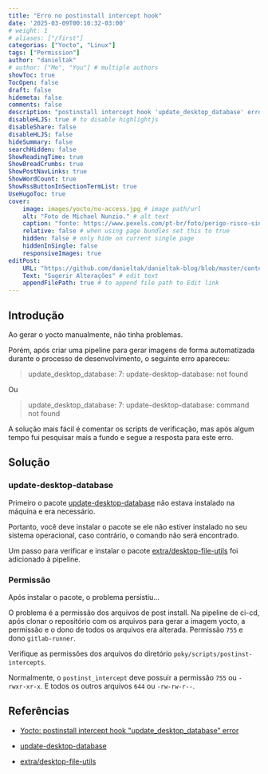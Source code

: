```yaml
---
title: "Erro no postinstall intercept hook"
date: '2025-03-09T00:10:32-03:00'
# weight: 1
# aliases: ["/first"]
categorias: ["Yocto", "Linux"]
tags: ["Permission"]
author: "danieltak"
# author: ["Me", "You"] # multiple authors
showToc: true
TocOpen: false
draft: false
hidemeta: false
comments: false
description: "postinstall intercept hook 'update_desktop_database' error"
disableHLJS: true # to disable highlightjs
disableShare: false
disableHLJS: false
hideSummary: false
searchHidden: false
ShowReadingTime: true
ShowBreadCrumbs: true
ShowPostNavLinks: true
ShowWordCount: true
ShowRssButtonInSectionTermList: true
UseHugoToc: true
cover:
    image: images/yocto/no-access.jpg # image path/url
    alt: "Foto de Michael Nunzio." # alt text
    caption: "fonte: https://www.pexels.com/pt-br/foto/perigo-risco-sinal-de-aviso-sinal-de-alerta-4189458/" # display caption under cover
    relative: false # when using page bundles set this to true
    hidden: false # only hide on current single page
    hiddenInSingle: false
    responsiveImages: true
editPost:
    URL: "https://github.com/danieltak/danieltak-blog/blob/master/content"
    Text: "Sugerir Alterações" # edit text
    appendFilePath: true # to append file path to Edit link
---
```


## Introdução

Ao gerar o yocto manualmente, não tinha problemas.

Porém, após criar uma pipeline para gerar imagens de forma automatizada durante o processo de desenvolvimento, o seguinte erro apareceu:

> update_desktop_database: 7: update-desktop-database: not found

Ou

> update_desktop_database: 7: update-desktop-database: command not found

A solução mais fácil é comentar os scripts de verificação, mas após algum tempo fui pesquisar mais a fundo e segue a resposta para este erro.

## Solução

### update-desktop-database

Primeiro o pacote [update-desktop-database] não estava instalado na máquina e era necessário.

Portanto, você deve instalar o pacote se ele não estiver instalado no seu sistema operacional, caso contrário, o comando não será encontrado.

Um passo para verificar e instalar o pacote [extra/desktop-file-utils] foi adicionado à pipeline.

### Permissão

Após instalar o pacote, o problema persistiu...

O problema é a permissão dos arquivos de post install. Na pipeline de ci-cd, após clonar o repositório com os arquivos para gerar a imagem yocto, a permissão e o dono de todos os arquivos era alterada. Permissão `755` e dono `gitlab-runner`.

Verifique as permissões dos arquivos do diretório `poky/scripts/postinst-intercepts`.

Normalmente, o `postinst_intercept` deve possuir a permissão `755` ou `-rwxr-xr-x`. E todos os outros arquivos `644` ou `-rw-rw-r--`.

## Referências

[Yocto: postinstall intercept hook "update_desktop_database" error]: https://stackoverflow.com/questions/70841836/yocto-postinstall-intercept-hook-update-desktop-database-error

- [Yocto: postinstall intercept hook "update_desktop_database" error]

[update-desktop-database]: https://man.archlinux.org/man/update-desktop-database.1.en

- [update-desktop-database]

[extra/desktop-file-utils]: https://www.archlinux.org/packages/extra/x86_64/desktop-file-utils/

- [extra/desktop-file-utils]